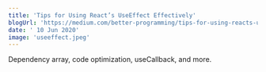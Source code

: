 ```yaml
---
title: 'Tips for Using React’s UseEffect Effectively'
blogUrl: 'https://medium.com/better-programming/tips-for-using-reacts-useeffect-effectively-dfe6ae951421'
date: ' 10 Jun 2020'
image: 'useeffect.jpeg'
---
```


Dependency array, code optimization, useCallback, and more.
